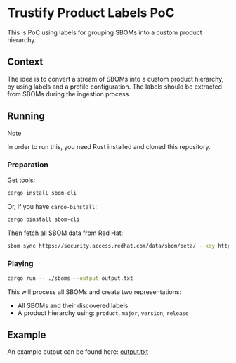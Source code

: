 # Trustify Product Labels PoC

This is PoC using labels for grouping SBOMs into a custom product hierarchy.

## Context

The idea is to convert a stream of SBOMs into a custom product hierarchy, by using labels and a profile configuration.
The labels should be extracted from SBOMs during the ingestion process.

## Running

> [!NOTE]
> In order to run this, you need Rust installed and cloned this repository.

### Preparation

Get tools:

```bash
cargo install sbom-cli
```

Or, if you have `cargo-binstall`:

```bash
cargo binstall sbom-cli
```

Then fetch all SBOM data from Red Hat:

```bash
sbom sync https://security.access.redhat.com/data/sbom/beta/ --key https://security.access.redhat.com/data/97f5eac4.txt#77E79ABE93673533ED09EBE2DCE3823597F5EAC4 -d sboms
```

### Playing

```bash
cargo run -- ./sboms --output output.txt
```

This will process all SBOMs and create two representations:

* All SBOMs and their discovered labels
* A product hierarchy using: `product`, `major`, `version`, `release`

## Example

An example output can be found here: [output.txt](output.txt)
